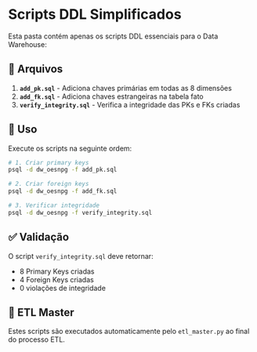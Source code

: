 # Scripts DDL Simplificados

Esta pasta contém apenas os scripts DDL essenciais para o Data Warehouse:

## 📁 Arquivos

1. **`add_pk.sql`** - Adiciona chaves primárias em todas as 8 dimensões
2. **`add_fk.sql`** - Adiciona chaves estrangeiras na tabela fato
3. **`verify_integrity.sql`** - Verifica a integridade das PKs e FKs criadas

## 🚀 Uso

Execute os scripts na seguinte ordem:

```bash
# 1. Criar primary keys
psql -d dw_oesnpg -f add_pk.sql

# 2. Criar foreign keys
psql -d dw_oesnpg -f add_fk.sql

# 3. Verificar integridade
psql -d dw_oesnpg -f verify_integrity.sql
```

## ✅ Validação

O script `verify_integrity.sql` deve retornar:
- 8 Primary Keys criadas
- 4 Foreign Keys criadas
- 0 violações de integridade

## 🔧 ETL Master

Estes scripts são executados automaticamente pelo `etl_master.py` ao final do processo ETL.
